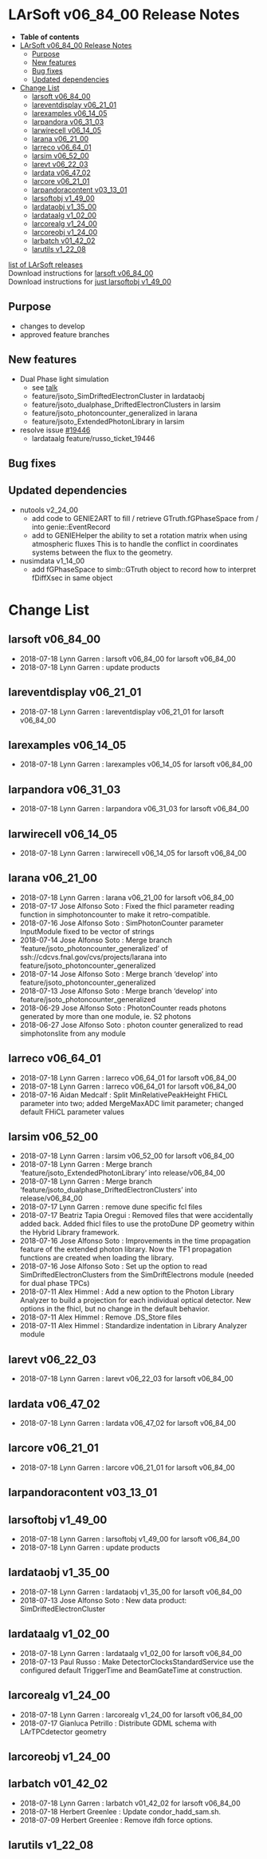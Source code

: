LArSoft v06\_84\_00 Release Notes
======================================================================

-   **Table of contents**
-   [LArSoft v06\_84\_00 Release Notes](#LArSoft-v06_84_00-Release-Notes)
    -   [Purpose](#Purpose)
    -   [New features](#New-features)
    -   [Bug fixes](#Bug-fixes)
    -   [Updated dependencies](#Updated-dependencies)
-   [Change List](#Change-List)
    -   [larsoft v06\_84\_00](#larsoft-v06_84_00)
    -   [lareventdisplay v06\_21\_01](#lareventdisplay-v06_21_01)
    -   [larexamples v06\_14\_05](#larexamples-v06_14_05)
    -   [larpandora v06\_31\_03](#larpandora-v06_31_03)
    -   [larwirecell v06\_14\_05](#larwirecell-v06_14_05)
    -   [larana v06\_21\_00](#larana-v06_21_00)
    -   [larreco v06\_64\_01](#larreco-v06_64_01)
    -   [larsim v06\_52\_00](#larsim-v06_52_00)
    -   [larevt v06\_22\_03](#larevt-v06_22_03)
    -   [lardata v06\_47\_02](#lardata-v06_47_02)
    -   [larcore v06\_21\_01](#larcore-v06_21_01)
    -   [larpandoracontent v03\_13\_01](#larpandoracontent-v03_13_01)
    -   [larsoftobj v1\_49\_00](#larsoftobj-v1_49_00)
    -   [lardataobj v1\_35\_00](#lardataobj-v1_35_00)
    -   [lardataalg v1\_02\_00](#lardataalg-v1_02_00)
    -   [larcorealg v1\_24\_00](#larcorealg-v1_24_00)
    -   [larcoreobj v1\_24\_00](#larcoreobj-v1_24_00)
    -   [larbatch v01\_42\_02](#larbatch-v01_42_02)
    -   [larutils v1\_22\_08](#larutils-v1_22_08)

[list of LArSoft releases](LArSoft_release_list)\
Download instructions for [larsoft v06\_84\_00](http://scisoft.fnal.gov/scisoft/bundles/larsoft/v06_84_00/larsoft-v06_84_00.html)\
Download instructions for [just larsoftobj v1\_49\_00](http://scisoft.fnal.gov/scisoft/bundles/larsoftobj/v1_49_00/larsoftobj-v1_49_00.html)

Purpose
--------------------

-   changes to develop
-   approved feature branches

New features
------------------------------

-   Dual Phase light simulation
    -   see [talk](https://indico.fnal.gov/event/17640/contribution/2/material/slides/0.pdf)
    -   feature/jsoto\_SimDriftedElectronCluster in lardataobj
    -   feature/jsoto\_dualphase\_DriftedElectronClusters in larsim
    -   feature/jsoto\_photoncounter\_generalized in larana
    -   feature/jsoto\_ExtendedPhotonLibrary in larsim
-   resolve issue [\#19446](/redmine/issues/19446 "Feature: DetectorClocksStandard should initialise its trigger and beam times by itself (Closed)")
    -   lardataalg feature/russo\_ticket\_19446

Bug fixes
------------------------

Updated dependencies
----------------------------------------------

-   nutools v2\_24\_00
    -   add code to GENIE2ART to fill / retrieve GTruth.fGPhaseSpace from / into genie::EventRecord
    -   add to GENIEHelper the ability to set a rotation matrix when using atmospheric fluxes This is to handle the conflict in coordinates systems between the flux to the geometry.
-   nusimdata v1\_14\_00
    -   add fGPhaseSpace to simb::GTruth object to record how to interpret fDiffXsec in same object

Change List
============================

larsoft v06\_84\_00
------------------------------------------

-   2018-07-18 Lynn Garren : larsoft v06\_84\_00 for larsoft v06\_84\_00
-   2018-07-18 Lynn Garren : update products

lareventdisplay v06\_21\_01
----------------------------------------------------------

-   2018-07-18 Lynn Garren : lareventdisplay v06\_21\_01 for larsoft v06\_84\_00

larexamples v06\_14\_05
--------------------------------------------------

-   2018-07-18 Lynn Garren : larexamples v06\_14\_05 for larsoft v06\_84\_00

larpandora v06\_31\_03
------------------------------------------------

-   2018-07-18 Lynn Garren : larpandora v06\_31\_03 for larsoft v06\_84\_00

larwirecell v06\_14\_05
--------------------------------------------------

-   2018-07-18 Lynn Garren : larwirecell v06\_14\_05 for larsoft v06\_84\_00

larana v06\_21\_00
----------------------------------------

-   2018-07-18 Lynn Garren : larana v06\_21\_00 for larsoft v06\_84\_00
-   2018-07-17 Jose Alfonso Soto : Fixed the fhicl parameter reading function in simphotoncounter to make it retro-compatible.
-   2018-07-16 Jose Alfonso Soto : SimPhotonCounter parameter InputModule fixed to be vector of strings
-   2018-07-14 Jose Alfonso Soto : Merge branch ‘feature/jsoto\_photoncounter\_generalized’ of ssh://cdcvs.fnal.gov/cvs/projects/larana into feature/jsoto\_photoncounter\_generalized
-   2018-07-14 Jose Alfonso Soto : Merge branch ‘develop’ into feature/jsoto\_photoncounter\_generalized
-   2018-07-13 Jose Alfonso Soto : Merge branch ‘develop’ into feature/jsoto\_photoncounter\_generalized
-   2018-06-29 Jose Alfonso Soto : PhotonCounter reads photons generated by more than one module, ie. S2 photons
-   2018-06-27 Jose Alfonso Soto : photon counter generalized to read simphotonslite from any module

larreco v06\_64\_01
------------------------------------------

-   2018-07-18 Lynn Garren : larreco v06\_64\_01 for larsoft v06\_84\_00
-   2018-07-18 Lynn Garren : larreco v06\_64\_01 for larsoft v06\_84\_00
-   2018-07-16 Aidan Medcalf : Split MinRelativePeakHeight FHiCL parameter into two; added MergeMaxADC limit parameter; changed default FHiCL parameter values

larsim v06\_52\_00
----------------------------------------

-   2018-07-18 Lynn Garren : larsim v06\_52\_00 for larsoft v06\_84\_00
-   2018-07-18 Lynn Garren : Merge branch ‘feature/jsoto\_ExtendedPhotonLibrary’ into release/v06\_84\_00
-   2018-07-18 Lynn Garren : Merge branch ‘feature/jsoto\_dualphase\_DriftedElectronClusters’ into release/v06\_84\_00
-   2018-07-17 Lynn Garren : remove dune specific fcl files
-   2018-07-17 Beatriz Tapia Oregui : Removed files that were accidentally added back. Added fhicl files to use the protoDune DP geometry within the Hybrid Library framework.
-   2018-07-16 Jose Alfonso Soto : Improvements in the time propagation feature of the extended photon library. Now the TF1 propagation functions are created when loading the library.
-   2018-07-16 Jose Alfonso Soto : Set up the option to read SimDriftedElectronClusters from the SimDriftElectrons module (needed for dual phase TPCs)
-   2018-07-11 Alex Himmel : Add a new option to the Photon Library Analyzer to build a projection for each individual optical detector. New options in the fhicl, but no change in the default behavior.
-   2018-07-11 Alex Himmel : Remove .DS\_Store files
-   2018-07-11 Alex Himmel : Standardize indentation in Library Analyzer module

larevt v06\_22\_03
----------------------------------------

-   2018-07-18 Lynn Garren : larevt v06\_22\_03 for larsoft v06\_84\_00

lardata v06\_47\_02
------------------------------------------

-   2018-07-18 Lynn Garren : lardata v06\_47\_02 for larsoft v06\_84\_00

larcore v06\_21\_01
------------------------------------------

-   2018-07-18 Lynn Garren : larcore v06\_21\_01 for larsoft v06\_84\_00

larpandoracontent v03\_13\_01
--------------------------------------------------------------

larsoftobj v1\_49\_00
----------------------------------------------

-   2018-07-18 Lynn Garren : larsoftobj v1\_49\_00 for larsoft v06\_84\_00
-   2018-07-18 Lynn Garren : update products

lardataobj v1\_35\_00
----------------------------------------------

-   2018-07-18 Lynn Garren : lardataobj v1\_35\_00 for larsoft v06\_84\_00
-   2018-07-13 Jose Alfonso Soto : New data product: SimDriftedElectronCluster

lardataalg v1\_02\_00
----------------------------------------------

-   2018-07-18 Lynn Garren : lardataalg v1\_02\_00 for larsoft v06\_84\_00
-   2018-07-13 Paul Russo : Make DetectorClocksStandardService use the configured default TriggerTime and BeamGateTime at construction.

larcorealg v1\_24\_00
----------------------------------------------

-   2018-07-18 Lynn Garren : larcorealg v1\_24\_00 for larsoft v06\_84\_00
-   2018-07-17 Gianluca Petrillo : Distribute GDML schema with LArTPCdetector geometry

larcoreobj v1\_24\_00
----------------------------------------------

larbatch v01\_42\_02
--------------------------------------------

-   2018-07-18 Lynn Garren : larbatch v01\_42\_02 for larsoft v06\_84\_00
-   2018-07-18 Herbert Greenlee : Update condor\_hadd\_sam.sh.
-   2018-07-09 Herbert Greenlee : Remove ifdh force options.

larutils v1\_22\_08
------------------------------------------
